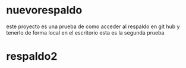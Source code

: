 # nuevorespaldo
este proyecto es una prueba de como acceder al respaldo en git hub y tenerlo de forma local en el escritorio
esta es la segunda prueba


# respaldo2
